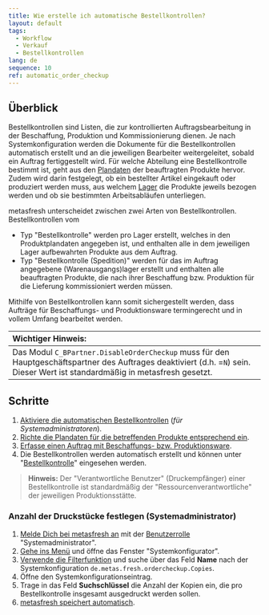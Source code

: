 ```yaml
---
title: Wie erstelle ich automatische Bestellkontrollen?
layout: default
tags:
  - Workflow
  - Verkauf
  - Bestellkontrollen
lang: de
sequence: 10
ref: automatic_order_checkup
---
```


## Überblick
Bestellkontrollen sind Listen, die zur kontrollierten Auftragsbearbeitung in der Beschaffung, Produktion und Kommissionierung dienen. Je nach Systemkonfiguration werden die Dokumente für die Bestellkontrollen automatisch erstellt und an die jeweiligen Bearbeiter weitergeleitet, sobald ein Auftrag fertiggestellt wird. Für welche Abteilung eine Bestellkontrolle bestimmt ist, geht aus den [Plandaten](Produktplandaten) der beauftragten Produkte hervor. Zudem wird darin festgelegt, ob ein bestellter Artikel eingekauft oder produziert werden muss, aus welchem [Lager](Neues_Lager_anlegen) die Produkte jeweils bezogen werden und ob sie bestimmten Arbeitsabläufen unterliegen.

metasfresh unterscheidet zwischen zwei Arten von Bestellkontrollen. Bestellkontrollen vom
- Typ "Bestellkontrolle" werden pro Lager erstellt, welches in den Produktplandaten angegeben ist, und enthalten alle in dem jeweiligen Lager aufbewahrten Produkte aus dem Auftrag.
- Typ "Bestellkontrolle (Spedition)" werden für das im Auftrag angegebene (Warenausgangs)lager erstellt und enthalten alle beauftragten Produkte, die nach ihrer Beschaffung bzw. Produktion für die Lieferung kommissioniert werden müssen.

Mithilfe von Bestellkontrollen kann somit sichergestellt werden, dass Aufträge für Beschaffungs- und Produktionsware termingerecht und in vollem Umfang bearbeitet werden.

| **Wichtiger Hinweis:** |
| :--- |
| Das Modul `C_BPartner.DisableOrderCheckup` muss für den Hauptgeschäftspartner des Auftrages deaktiviert (d.h. =`N`) sein. Dieser Wert ist standardmäßig in metasfresh gesetzt. |

## Schritte
1. [Aktiviere die automatischen Bestellkontrollen](Automatische_Bestellkontrollen_aktivieren) (*für Systemadministratoren*).
1. [Richte die Plandaten für die betreffenden Produkte entsprechend ein](Produktplandaten).
1. [Erfasse einen Auftrag mit Beschaffungs- bzw. Produktionsware](Auftrag_erfassen).
1. Die Bestellkontrollen werden automatisch erstellt und können unter "[Bestellkontrolle](Menu)" eingesehen werden.
 >**Hinweis:** Der "Verantwortliche Benutzer" (Druckempfänger) einer Bestellkontrolle ist standardmäßig der "Ressourcenverantwortliche" der jeweiligen Produktionsstätte.

### Anzahl der Druckstücke festlegen (Systemadministrator)
1. [Melde Dich bei metasfresh an](Anmeldung) mit der [Benutzerrolle](NeueBenutzerrolle) "Systemadministrator".
1. [Gehe ins Menü](Menu) und öffne das Fenster "Systemkonfigurator".
1. [Verwende die Filterfunktion](Filterfunktion) und suche über das Feld **Name** nach der Systemkonfiguration `de.metas.fresh.ordercheckup.Copies`.
1. Öffne den Systemkonfigurationseintrag.
1. Trage in das Feld **Suchschlüssel** die Anzahl der Kopien ein, die pro Bestellkontrolle insgesamt ausgedruckt werden sollen.
1. [metasfresh speichert automatisch](Speicheranzeige).
